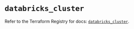 # `databricks_cluster`

Refer to the Terraform Registry for docs: [`databricks_cluster`](https://registry.terraform.io/providers/databricks/databricks/1.69.0/docs/resources/cluster).
